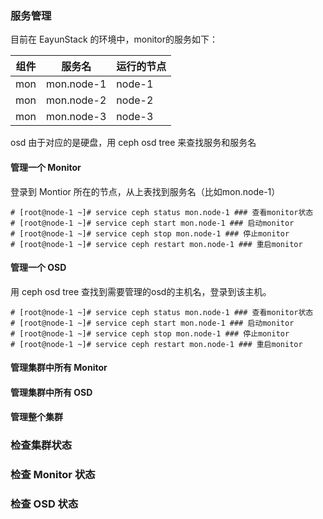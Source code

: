 ### 服务管理
目前在 EayunStack 的环境中，monitor的服务如下：

| 组件 | 服务名 | 运行的节点 |
| --- | --- | --- |
| mon | mon.node-1 | node-1 |
| mon | mon.node-2 | node-2 |
| mon | mon.node-3 | node-3 |

osd 由于对应的是硬盘，用 ceph osd tree 来查找服务和服务名

#### 管理一个 Monitor

登录到 Montior 所在的节点，从上表找到服务名（比如mon.node-1）
```
# [root@node-1 ~]# service ceph status mon.node-1 ### 查看monitor状态
# [root@node-1 ~]# service ceph start mon.node-1 ### 启动monitor
# [root@node-1 ~]# service ceph stop mon.node-1 ### 停止monitor
# [root@node-1 ~]# service ceph restart mon.node-1 ### 重启monitor
```

#### 管理一个 OSD
用 ceph osd tree 查找到需要管理的osd的主机名，登录到该主机。
```
# [root@node-1 ~]# service ceph status mon.node-1 ### 查看monitor状态
# [root@node-1 ~]# service ceph start mon.node-1 ### 启动monitor
# [root@node-1 ~]# service ceph stop mon.node-1 ### 停止monitor
# [root@node-1 ~]# service ceph restart mon.node-1 ### 重启monitor
```
#### 管理集群中所有 Monitor
#### 管理集群中所有 OSD
#### 管理整个集群

### 检查集群状态

### 检查 Monitor 状态

### 检查 OSD 状态

